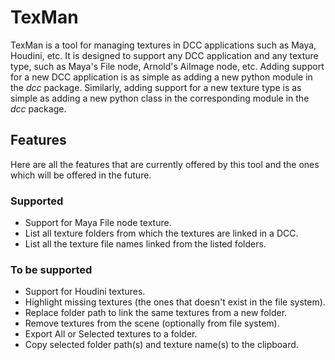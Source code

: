# TexMan
TexMan is a tool for managing textures in DCC applications such as Maya, Houdini, etc. It is designed to support any DCC application and any texture type, such as Maya's File node, Arnold's AiImage node, etc. Adding support for a new DCC application is as simple as adding a new python module in the *dcc* package. Similarly, adding support for a new texture type is as simple as adding a new python class in the corresponding module in the *dcc* package.
## Features
Here are all the features that are currently offered by this tool and the ones which will be offered in the future.
### Supported
- Support for Maya File node texture.
- List all texture folders from which the textures are linked in a DCC.
- List all the texture file names linked from the listed folders.
### To be supported
- Support for Houdini textures.
- Highlight missing textures (the ones that doesn't exist in the file system).
- Replace folder path to link the same textures from a new folder.
- Remove textures from the scene (optionally from file system).
- Export All or Selected textures to a folder.
- Copy selected folder path(s) and texture name(s) to the clipboard.